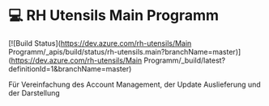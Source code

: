 # 💻 RH Utensils Main Programm

[![Build Status](https://dev.azure.com/rh-utensils/Main Programm/_apis/build/status/rh-utensils.main?branchName=master)](https://dev.azure.com/rh-utensils/Main Programm/_build/latest?definitionId=1&branchName=master)

Für Vereinfachung des Account Management, der Update Auslieferung und der Darstellung
